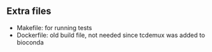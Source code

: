 ## Extra files

- Makefile: for running tests
- Dockerfile: old build file, not needed since tcdemux was added to bioconda